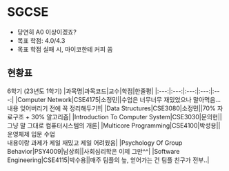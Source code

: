 # SGCSE

- 당연히 A0 이상이겠죠?
- 목표 학점: 4.0/4.3
- 목표 학점 실패 시, 마이코한테 커피 쏨

## 현황표

6학기 (23년도 1학기)
|과목명|과목코드|교수|학점|한줄평|
|:---:|:---:|:---:|:---:|:---:|
|Computer Network|CSE4175|소정민||수업은 너무너무 재밌었으나 말아먹음...<br>내용 잊어버리기 전에 꼭 정리해두기!!|
|Data Structures|CSE3080|소정민||70% 자료구조 + 30% 알고리즘|
|Introduction To Computer System|CSE3030|문의현||그냥 말 그대로 컴퓨터시스템의 개론|
|Multicore Programming|CSE4100|박성용||운영체제 입문 수업<br>내용이랑 과제가 제일 재밌고 제일 어려웠음|
|Psychology Of Group Behavior|PSY4009|남상희||사회심리학은 이제 그만^^|
|Software Engineering|CSE4115|박수용||매주 팀플의 늪, 얻어가는 건 팀플 친구가 전부..|
